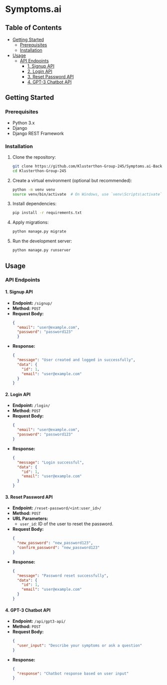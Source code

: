 # Symptoms.ai

## Table of Contents

- [Getting Started](#getting-started)
  - [Prerequisites](#prerequisites)
  - [Installation](#installation)
- [Usage](#usage)
  - [API Endpoints](#api-endpoints)
    - [1. Signup API](#1-signup-api)
    - [2. Login API](#2-login-api)
    - [3. Reset Password API](#3-reset-password-api)
    - [4. GPT-3 Chatbot API](#4-gpt-3-chatbot-api)

## Getting Started

### Prerequisites

- Python 3.x
- Django
- Django REST Framework

### Installation

1. Clone the repository:

   ```bash
   git clone https://github.com/Klusterthon-Group-245/Symptoms.ai-Backend.git
   cd Klusterthon-Group-245
   ```

2. Create a virtual environment (optional but recommended):

   ```bash
   python -m venv venv
   source venv/bin/activate  # On Windows, use `venv\Scripts\activate`
   ```

3. Install dependencies:

   ```bash
   pip install -r requirements.txt
   ```

4. Apply migrations:

   ```bash
   python manage.py migrate
   ```

5. Run the development server:

   ```bash
   python manage.py runserver
   ```

## Usage

### API Endpoints

#### 1. **Signup API**

- **Endpoint:** `/signup/`
- **Method:** `POST`
- **Request Body:**
  ```json
  {
    "email": "user@example.com",
    "password": "password123"
    }
  ```
- **Response:**
  ```json
  {
    "message": "User created and logged in successfully",
    "data": {
      "id": 1,
      "email": "user@example.com"
    }
  }
  ```

#### 2. **Login API**

- **Endpoint:** `/login/`
- **Method:** `POST`
- **Request Body:**
  ```json
  {
    "email": "user@example.com",
    "password": "password123"
  }
  ```
- **Response:**
  ```json
  {
    "message": "Login successful",
    "data": {
      "id": 1,
      "email": "user@example.com"
    }
  }
  ```

#### 3. **Reset Password API**

- **Endpoint:** `/reset-password/<int:user_id>/`
- **Method:** `POST`
- **URL Parameters:**
  - `user_id`: ID of the user to reset the password.
- **Request Body:**
  ```json
  {
    "new_password": "new_password123",
    "confirm_password": "new_password123"
  }
  ```
- **Response:**
  ```json
  {
    "message": "Password reset successfully",
    "data": {
      "id": 1,
      "email": "user@example.com"
    }
  }
  ```

#### 4. **GPT-3 Chatbot API**

- **Endpoint:** `/api/gpt3-api/`
- **Method:** `POST`
- **Request Body:**
  ```json
  {
    "user_input": "Describe your symptoms or ask a question"
  }
  ```
- **Response:**
  ```json
  {
    "response": "Chatbot response based on user input"
  }
  ```
